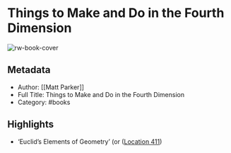 # Things to Make and Do in the Fourth Dimension

![rw-book-cover](https://images-na.ssl-images-amazon.com/images/I/51qBZXUr1ML._SL200_.jpg)

## Metadata
- Author: [[Matt Parker]]
- Full Title: Things to Make and Do in the Fourth Dimension
- Category: #books

## Highlights
- ‘Euclid’s Elements of Geometry’ (or ([Location 411](https://readwise.io/to_kindle?action=open&asin=B00O2LM3LW&location=411))
